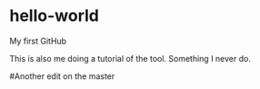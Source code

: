 # hello-world
My first GitHub

This is also me doing a tutorial of the tool. Something I never do.

#Another edit on the master
